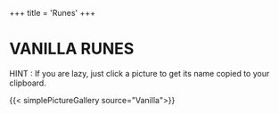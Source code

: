 +++
title = 'Runes'
+++

# VANILLA RUNES

HINT : If you are lazy, just click a picture to get its name copied to your clipboard.

{{< simplePictureGallery source="Vanilla">}}